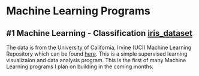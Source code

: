 # Machine Learning Programs

## #1 Machine Learning - Classification [iris_dataset](../master/iris_dataset.py)

The data is from the University of California, Irvine (UCI) Machine Learning Repository which can be found [here](http://archive.ics.uci.edu/ml/datasets/Iris). This is a simple supervised learning visualizaion and data analysis program. This is the first of many Machine Learning programs I plan on building in the coming months. 
